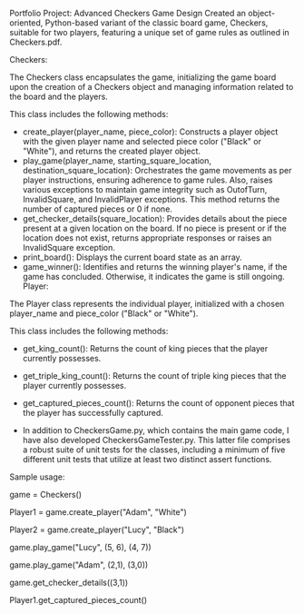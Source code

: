 Portfolio Project: Advanced Checkers Game Design
Created an object-oriented, Python-based variant of the classic board game, Checkers, suitable for two players, featuring a unique set of game rules as outlined in Checkers.pdf.

Checkers:

The Checkers class encapsulates the game, initializing the game board upon the creation of a Checkers object and managing information related to the board and the players.

This class includes the following methods:

* create_player(player_name, piece_color): Constructs a player object with the given player name and selected piece color ("Black" or "White"), and returns the created player object.
* play_game(player_name, starting_square_location, destination_square_location): Orchestrates the game movements as per player instructions, ensuring adherence to game rules. Also, raises various exceptions to maintain game integrity such as OutofTurn, InvalidSquare, and InvalidPlayer exceptions. This method returns the number of captured pieces or 0 if none.
* get_checker_details(square_location): Provides details about the piece present at a given location on the board. If no piece is present or if the location does not exist, returns appropriate responses or raises an InvalidSquare exception.
* print_board(): Displays the current board state as an array.
* game_winner(): Identifies and returns the winning player's name, if the game has concluded. Otherwise, it indicates the game is still ongoing.
Player:

The Player class represents the individual player, initialized with a chosen player_name and piece_color ("Black" or "White").

This class includes the following methods:

* get_king_count(): Returns the count of king pieces that the player currently possesses.
* get_triple_king_count(): Returns the count of triple king pieces that the player currently possesses.
* get_captured_pieces_count(): Returns the count of opponent pieces that the player has successfully captured.

* In addition to CheckersGame.py, which contains the main game code, I have also developed CheckersGameTester.py. This latter file comprises a robust suite of unit tests for the classes, including a minimum of five different unit tests that utilize at least two distinct assert functions.

Sample usage:

game = Checkers()

Player1 = game.create_player("Adam", "White")

Player2 = game.create_player("Lucy", "Black")

game.play_game("Lucy", (5, 6), (4, 7))

game.play_game("Adam", (2,1), (3,0))

game.get_checker_details((3,1))

Player1.get_captured_pieces_count()
